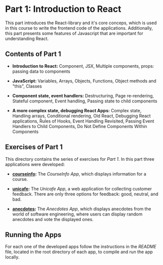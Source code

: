 # Part 1: Introduction to React

This part introduces the React-library and it's core conceps, which is used in this course to write the frontend code of the applications. Additionally, this part presents some features of Javascript that are important for understanding React.

## Contents of Part 1

* **Introduction to React:** Component, JSX, Multiple components, props: passing data to components

* **JavaScript:** Variables, Arrays, Objects, Functions, Object methods and "this", Classes

* **Component state, event handlers:** Destructuring, Page re-rendering, Stateful component, Event handling, Passing state to child components

* **A more complex state, debugging React Apps:** Complex state, Handling arrays, Conditional rendering, Old React, Debugging React applications, Rules of Hooks, Event Handling Revisited, Passing Event Handlers to Child Components, Do Not Define Components Within Components

## Exercises of Part 1

This directory contains the series of exercises for *Part 1*. In this part three applications were developed:

* [**courseinfo**](https://github.com/katerina-tziala/fullstackopen2019/tree/master/part1/courseinfo)**:** The *CourseInfo App*, which displays information for a course.

* [**unicafe**](https://github.com/katerina-tziala/fullstackopen2019/tree/master/part1/unicafe)**:** The *Unicafe App*, a web application for collecting customer feedback. There are only three options for feedback: good, neutral, and bad.

* [**anecdotes**](https://github.com/katerina-tziala/fullstackopen2019/tree/master/part1/anecdotes)**:** The *Anecdotes App*, which displays anecdotes from the world of software engineering, where users can display random anecdotes and vote the displayed ones. 

## Running the Apps

For each one of the developed apps follow the instructions in the *README* file, located in the root directory of each app, to compile and run the app locally.
